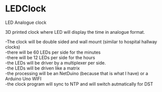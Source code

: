 # LEDClock
LED Analogue clock

3D printed clock where LED will display the time in analogue format. 

-The clock will be double sided and wall mount (similar to hospital hallway clocks)  
-there will be 60 LEDs per side for the minutes  
-there will be 12 LEDs per side for the hours  
-the LEDs will be driver by a multiplexer per side.  
-the LEDs will be driven like a matrix  
-the processing will be an NetDuino (because that is what I have) or a Arduino Uno WIFI  
-the clock program will sync to NTP and will switch autmatically for DST  

